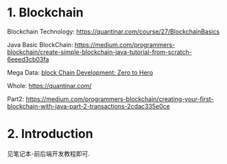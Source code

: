 # 1. Blockchain

Blockchain Technology: https://quantinar.com/course/27/BlockchainBasics

Java Basic BlockChain: https://medium.com/programmers-blockchain/create-simple-blockchain-java-tutorial-from-scratch-6eeed3cb03fa

Mega Data: [block Chain Development: Zero to Hero](https://medium.com/programmers-blockchain/blockchain-development-mega-guide-5a316e6d10df)

Whole: https://quantinar.com/

Part2: https://medium.com/programmers-blockchain/creating-your-first-blockchain-with-java-part-2-transactions-2cdac335e0ce

# 2. Introduction

见笔记本-前后端开发教程即可.







































